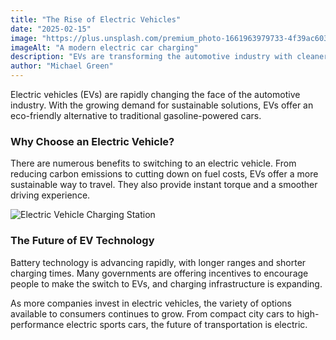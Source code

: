 ```yaml
---
title: "The Rise of Electric Vehicles"
date: "2025-02-15"
image: "https://plus.unsplash.com/premium_photo-1661963979733-4f39ac603294?w=250&h=250"
imageAlt: "A modern electric car charging"
description: "EVs are transforming the automotive industry with cleaner energy and efficient performance."
author: "Michael Green"
---
```


Electric vehicles (EVs) are rapidly changing the face of the automotive industry. With the growing demand for sustainable solutions, EVs offer an eco-friendly alternative to traditional gasoline-powered cars.

### Why Choose an Electric Vehicle?
There are numerous benefits to switching to an electric vehicle. From reducing carbon emissions to cutting down on fuel costs, EVs offer a more sustainable way to travel. They also provide instant torque and a smoother driving experience.

![Electric Vehicle Charging Station](https://example.com/ev-charging.jpg)

### The Future of EV Technology
Battery technology is advancing rapidly, with longer ranges and shorter charging times. Many governments are offering incentives to encourage people to make the switch to EVs, and charging infrastructure is expanding.

As more companies invest in electric vehicles, the variety of options available to consumers continues to grow. From compact city cars to high-performance electric sports cars, the future of transportation is electric.

